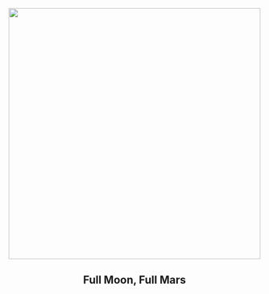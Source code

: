 
<p align="center"><img src="https://apod.nasa.gov/apod/image/2212/MarsTrailsSMALL1024.jpg" width="500" height="500"></p>
<h2 align="center"> Full Moon, Full Mars </h2>
